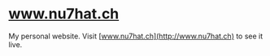 # www.nu7hat.ch


My personal website. Visit [www.nu7hat.ch](http://www.nu7hat.ch) to see it live. 

